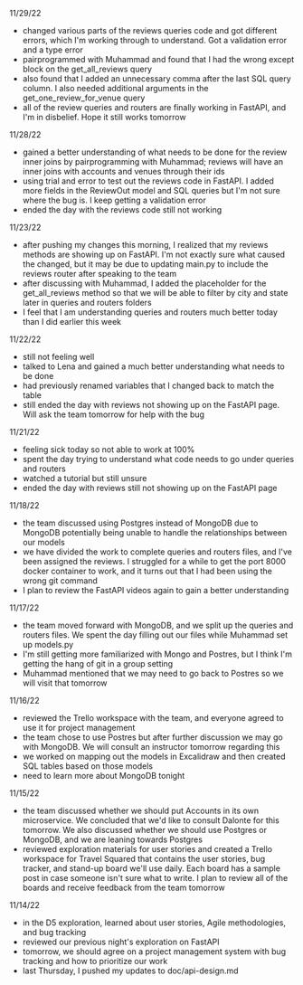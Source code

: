 11/29/22
- changed various parts of the reviews queries code and got different errors, which I'm working through to understand. Got a validation error and a type error
- pairprogrammed with Muhammad and found that I had the wrong except block on the get_all_reviews query
- also found that I added an unnecessary comma after the last SQL query column. I also needed additional arguments in the get_one_review_for_venue query
- all of the review queries and routers are finally working in FastAPI, and I'm in disbelief. Hope it still works tomorrow

11/28/22
- gained a better understanding of what needs to be done for the review inner joins by pairprogramming with Muhammad; reviews will have an inner joins with accounts and venues through their ids
- using trial and error to test out the reviews code in FastAPI. I added more fields in the ReviewOut model and SQL queries but I'm not sure where the bug is. I keep getting a validation error
- ended the day with the reviews code still not working

11/23/22
- after pushing my changes this morning, I realized that my reviews methods are showing up on FastAPI. I'm not exactly sure what caused the changed, but it may be due to updating main.py to include the reviews router after speaking to the team
- after discussing with Muhammad, I added the placeholder for the get_all_reviews method so that we will be able to filter by city and state later in queries and routers folders
- I feel that I am understanding queries and routers much better today than I did earlier this week

11/22/22
- still not feeling well
- talked to Lena and gained a much better understanding what needs to be done
- had previously renamed variables that I changed back to match the table
- still ended the day with reviews not showing up on the FastAPI page. Will ask the team tomorrow for help with the bug

11/21/22
- feeling sick today so not able to work at 100%
- spent the day trying to understand what code needs to go under queries and routers
- watched a tutorial but still unsure
- ended the day with reviews still not showing up on the FastAPI page

11/18/22
- the team discussed using Postgres instead of MongoDB due to MongoDB potentially being unable to handle the relationships between our models
- we have divided the work to complete queries and routers files, and I've been assigned the reviews. I struggled for a while to get the port 8000 docker container to work, and it turns out that I had been using the wrong git command
- I plan to review the FastAPI videos again to gain a better understanding

11/17/22
- the team moved forward with MongoDB, and we split up the queries and routers files. We spent the day filling out our files while Muhammad set up models.py
- I'm still getting more familiarized with Mongo and Postres, but I think I'm getting the hang of git in a group setting
- Muhammad mentioned that we may need to go back to Postres so we will visit that tomorrow

11/16/22
- reviewed the Trello workspace with the team, and everyone agreed to use it for project management
- the team chose to use Postres but after further discussion we may go with MongoDB. We will consult an instructor tomorrow regarding this
- we worked on mapping out the models in Excalidraw and then created SQL tables based on those models
- need to learn more about MongoDB tonight

11/15/22
- the team discussed whether we should put Accounts in its own microservice. We concluded that we'd like to consult Dalonte for this tomorrow. We also discussed whether we should use Postgres or MongoDB, and we are leaning towards Postgres
- reviewed exploration materials for user stories and created a Trello workspace for Travel Squared that contains the user stories, bug tracker, and stand-up board we'll use daily. Each board has a sample post in case someone isn't sure what to write. I plan to review all of the boards and receive feedback from the team tomorrow

11/14/22
- in the D5 exploration, learned about user stories, Agile methodologies, and bug tracking
- reviewed our previous night's exploration on FastAPI
- tomorrow, we should agree on a project management system with bug tracking and how to prioritize our work
- last Thursday, I pushed my updates to doc/api-design.md
